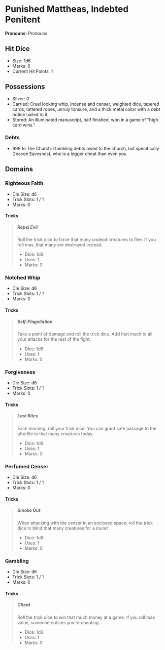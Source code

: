 # Punished Mattheas, Indebted Penitent

**Pronouns:** Pronouns

## Hit Dice

- Size: 1d6
- Marks: 0
- Current Hit Points: 1

## Possessions

- Silver: 0
- Carried: Cruel looking whip, incense and censer, weighted dice, tapered cards, tattered robes, unruly tonsure, and a thick metal collar with a debt notice nailed to it.
- Stored: An illuminated manuscript, half finished, won in a game of "high card wins."

### Debts

- 999 to The Church: Gambling debts owed to the church, but specifically Deacon Eavesnest, who is a bigger cheat than even you.

## Domains

### Righteous Faith

- Die Size: d6
- Trick Slots: 1 / 1
- Marks: 0

#### Tricks

> ##### Repel Evil
>
> Roll the trick dice to force that many undead creatures to flee. If you roll max, that many are destroyed instead.
>
> - Dice: 1d6
> - Uses: 1
> - Marks: 0

### Notched Whip

- Die Size: d6
- Trick Slots: 1 / 1
- Marks: 0

#### Tricks

> ##### Self-Flagellation
>
> Take a point of damage and roll the trick dice. Add that much to all your attacks for the rest of the fight.
>
> - Dice: 1d6
> - Uses: 1
> - Marks: 0

### Forgiveness

- Die Size: d6
- Trick Slots: 1 / 1
- Marks: 0

#### Tricks

> ##### Last Rites
>
> Each morning, roll your trick dice. You can grant safe passage to the afterlife to that many creatures today.
>
> - Dice: 1d6
> - Uses: 1
> - Marks: 0

### Perfumed Censer

- Die Size: d6
- Trick Slots: 1 / 1
- Marks: 0

#### Tricks

> ##### Smoke Out
>
> When attacking with the censer in an enclosed space, roll the trick dice to blind that many creatures for a round
>
> - Dice: 1d6
> - Uses: 1
> - Marks: 0

### Gambling

- Die Size: d6
- Trick Slots: 1 / 1
- Marks: 0

#### Tricks

> ##### Cheat
>
> Roll the trick dice to win that much money at a game. If you roll max value, someone notices you're cheating.
>
> - Dice: 1d6
> - Uses: 1
> - Marks: 0
